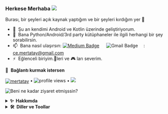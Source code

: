 ### Herkese Merhaba <a href="https://github.com/mertatay-ce"><img src="https://media.giphy.com/media/hvRJCLFzcasrR4ia7z/giphy.gif" width="5%"></a>
Burası, bir şeyleri açık kaynak yaptığım ve bir şeyleri kırdığım yer :rofl:

- 🌱 &nbsp;Şu an kendimi Android ve Kotlin üzerinde geliştiriyorum.
- 💬 &nbsp;Bana Python/Android/3rd party kütüphaneler ile ilgili herhangi bir şey sorabilirsin.
- 📫 &nbsp;Bana nasıl ulaşırsın: [![Medium Badge](https://img.shields.io/badge/-Medium-757575?style=flat-quare&labelColor=757575&logo=Medium&logoColor=green&link=https://mertatay.medium.com)](https://mertatay.medium.com) &emsp; ![Gmail Badge](https://img.shields.io/badge/Gmail-D14836?style=flat-quare&logo=gmail&logoColor=white)&emsp; : &emsp; [ce.mertatay@gmail.com]()
- ⚡ &nbsp;Eğlenceli biriyim.:dog:leri ve 🎮 ları severim.

🔗 &nbsp;**Bağlantı kurmak istersen**
<p align="left">
<a href="https://linkedin.com/in/mert-atay" target="blank"><img align="center" src="https://raw.githubusercontent.com/rahuldkjain/github-profile-readme-generator/master/src/images/icons/Social/linked-in-alt.svg" alt="mertatay" height="30" width="40" /></a>
 •
<img src="https://gpvc.arturio.dev/mertatay-ce" alt="profile views"> •  
  <a href="https://twitter.com/intent/follow?screen_name=srnityndfaith&tw_p=followbutton"><img src="https://img.shields.io/twitter/follow/srnityndfaith?label=%40srnityndfaith&style=social"></a> 
  
![Beni ne kadar ziyaret etmişssin?](https://github-readme-stats.vercel.app/api?username=mertatay-ce&show_icons=true&theme=radical) 
<details>
  <summary><b>✨&nbsp;&nbsp;Hakkımda</b></summary>
  <br/>

Merhaba, ben Mert. Ben 22 yaşındayım. Kocaeli'de yaşıyorum. İzmitliyim. Şu anda Kocaeli Üniversitesi Bilgisayar Mühendisliği mezunuyum. İlgi alanlarım mobil program geliştirme ve yapay zekadır. Python ile görüntü işleme ve derin öğrenme için yarışmalara ve projelere katıldım. Daha önce çalıştığım araştırma konularını ve teknolojileri sosyal platformlarda kısa yazılar ile paylaşarak kendimi geliştiriyorum.

### Ödüller ve Başarımlar
- TÜBİTAK 2209-A Üniversite Öğrencileri Araştırma Projeleri Destekleme Programı Destek Kazananı 
</details> 

<details>
  <summary><b>🛠️&nbsp;&nbsp;Diller&nbsp;ve&nbsp;Toollar</b></summary>
  <br/>
   <img src="https://www.vectorlogo.zone/logos/java/java-icon.svg" alt="java" width="40" height="40"/> 
   <img src="https://www.vectorlogo.zone/logos/android/android-icon.svg" alt="android" width="40" height="40"/> 
    <img src="https://www.vectorlogo.zone/logos/pocoo_flask/pocoo_flask-icon.svg" alt="flask" width="40" height="40"/> <a href="https://cloud.google.com" target="_blank"> <img src="https://www.vectorlogo.zone/logos/google_cloud/google_cloud-icon.svg" alt="gcp" width="40" height="40"/> </a> <a href="https://git-scm.com/" target="_blank"> <img src="https://www.vectorlogo.zone/logos/git-scm/git-scm-icon.svg" alt="git" width="40" height="40"/> </a>    <a href="https://www.linux.org/" target="_blank"> <img src="https://raw.githubusercontent.com/devicons/devicon/master/icons/linux/linux-original.svg" alt="linux" width="40" height="40"/> </a> <a href="https://www.mongodb.com/" target="_blank"> <img src="https://raw.githubusercontent.com/devicons/devicon/master/icons/mongodb/mongodb-original-wordmark.svg" alt="mongodb" width="40" height="40"/> </a> <a href="https://www.microsoft.com/en-us/sql-server" target="_blank"> <img src="https://www.svgrepo.com/show/303229/microsoft-sql-server-logo.svg" alt="mssql" width="40" height="40"/> </a>  <a href="https://postman.com" target="_blank"> <img src="https://www.vectorlogo.zone/logos/getpostman/getpostman-icon.svg" alt="postman" width="40" height="40"/> </a>  <a href="https://www.python.org" target="_blank"> <img src="https://raw.githubusercontent.com/devicons/devicon/master/icons/python/python-original.svg" alt="python" width="40" height="40"/> </a>  <a href="https://www.selenium.dev" target="_blank"> <img src="https://raw.githubusercontent.com/detain/svg-logos/780f25886640cef088af994181646db2f6b1a3f8/svg/selenium-logo.svg" alt="selenium" width="40" height="40"/> </a> <a href="https://www.sqlite.org/" target="_blank"> <img src="https://www.vectorlogo.zone/logos/sqlite/sqlite-icon.svg" alt="sqlite" width="40" height="40"/> </a>  
  </p>

</details>




